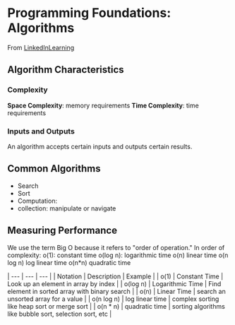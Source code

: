 # Programming Foundations: Algorithms
From [LinkedInLearning](https://www.linkedin.com/learning/programming-foundations-algorithms/)

## Algorithm Characteristics

### Complexity
**Space Complexity**: memory requirements
**Time Complexity**: time requirements

### Inputs and Outputs
An algorithm accepts certain inputs and outputs certain results.

## Common Algorithms
- Search
- Sort
- Computation:
- collection: manipulate or navigate

## Measuring Performance
We use the term Big O because it refers to "order of operation." In order of complexity:
o(1): constant time
o(log n): logarithmic time
o(n) linear time
o(n log n) log linear time
o(n*n) quadratic time

| --- | --- | --- |
| Notation | Description | Example | 
| o(1) | Constant Time | Look up an element in array by index |
| o(log n) | Logarithmic Time | Find element in sorted array with binary search |
| o(n) | Linear Time | search an unsorted array for a value | 
| o(n log n) | log linear time | complex sorting like heap sort or merge sort |
| o(n * n) | quadratic time | sorting algorithms like bubble sort, selection sort, etc |
